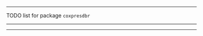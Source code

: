 ----

TODO list for package `coxpresdbr`

----

[comment]: <> "Use 4-spaces to indent sublists"
[comment]: <> "Use '-' as the bullet-point icon"
[comment]: <> "Use 4-dashes for horizontal break"

----
